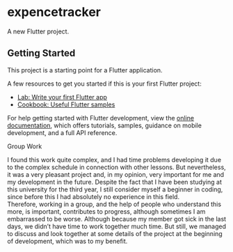 # expencetracker

A new Flutter project.

## Getting Started

This project is a starting point for a Flutter application.

A few resources to get you started if this is your first Flutter project:

- [Lab: Write your first Flutter app](https://docs.flutter.dev/get-started/codelab)
- [Cookbook: Useful Flutter samples](https://docs.flutter.dev/cookbook)

For help getting started with Flutter development, view the
[online documentation](https://docs.flutter.dev/), which offers tutorials,
samples, guidance on mobile development, and a full API reference.


Group Work

I found this work quite complex, and I had time problems developing it due to the complex schedule in connection with other lessons. But nevertheless, it was a very pleasant project and, in my opinion, very important for me and my development in the future.
  Despite the fact that I have been studying at this university for the third year, I still consider myself a beginner in coding, since before this I had absolutely no experience in this field.  
Therefore, working in a group, and the help of people who understand this more, is important, contributes to progress,  although sometimes I am embarrassed to be worse. Although because my member got sick in the last days, we didn’t have time to work together much time. 
But still, we managed to discuss and look together at some details of the project at the beginning of development, which was to my benefit.
